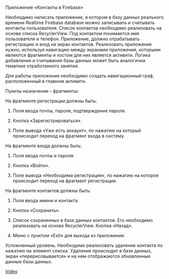 Приложение «Контакты в Firebase»

Необходимо написать приложение, в котором в базу данных реального времени Realtime Firebase database можно записывать и считывать контакты пользователя. Список контактов необходимо реализовать на основе списка RecyclerView. Под контактом понимается имя пользователя и телефон. Приложение, должно отрабатывать регистрацию и вход на экран контактов. Реализовать приложение нужно, используя навигацию между экранами приложения, которыми являются фрагменты и хостом для них является активити. Логика добавления и считывания базы данных может быть аналогична тематике отработанного занятия.

Для работы приложения необходимо создать навигационный граф, расположенный в главном активити.

Пункты назначения – фрагменты:

На фрагменте регистрации должны быть:

1. Поля ввода почты, пароля, подтверждение пароля.

2. Кнопка «Зарегистрироваться».

3. Поле вывода «Уже есть аккаунт», по нажатию на который происходит переход на фрагмент входа в систему.

На фрагменте входа должны быть:

1. Поля ввода почты и пароля.

2.  Кнопка «Войти».

3. Поле вывода «Необходима регистрация», по нажатию на которое происходит переход на фрагмент регистрации.

На фрагменте контактов должны быть:

1. Поля ввода имени и контакта.

2. Кнопка «Сохранить».

3. Список сохраненных в базе данных контактов. Его необходимо реализовать на основе RecyclerView. Кнопка «Назад».

4. Меню с пунктом «Exit» для выхода из приложения.


Усложненный уровень. Необходимо реализовать удаление контакта по нажатию на элемент списка. Удаление происходит в базе данных, экран «перерисовывается» и на нем отображаются обновленные данные базы данных.

[Video](https://rutube.ru/video/private/6158a0a9476e52dd81f614facc98262a/?p=sgfnrec0OTEt2XpwmeXslg)